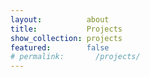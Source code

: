 ```yaml
---
layout:          about
title:           Projects
show_collection: projects
featured:        false
# permalink:       /projects/
---
```



